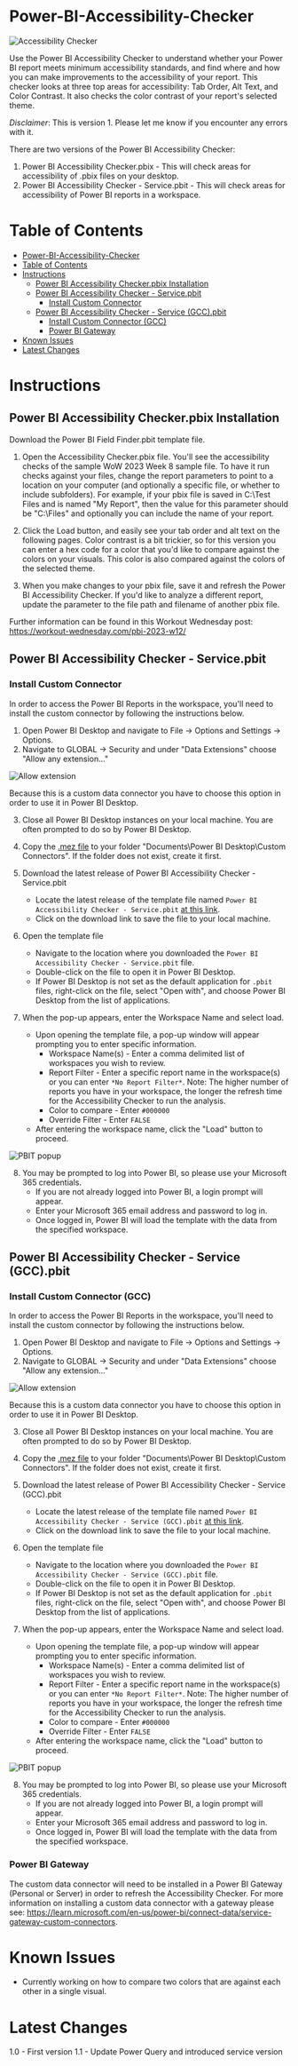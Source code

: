 # Power-BI-Accessibility-Checker

![Accessibility Checker](./documentation/images/Instructions%20Page.jpg)

Use the Power BI Accessibility Checker to understand whether your Power BI report meets minimum accessibility standards, and find where and how you can make improvements to the accessibility of your report. This checker looks at three top areas for accessibility: Tab Order, Alt Text, and Color Contrast. It also checks the color contrast of your report's selected theme.

*Disclaimer*: This is version 1. Please let me know if you encounter any errors with it.

There are two versions of the Power BI Accessibility Checker:

1. Power BI Accessibility Checker.pbix - This will check areas for accessibility of .pbix files on your desktop.
2. Power BI Accessibility Checker - Service.pbit - This will check areas for accessibility of Power BI reports in a workspace.

# Table of Contents

- [Power-BI-Accessibility-Checker](#power-bi-accessibility-checker)
- [Table of Contents](#table-of-contents)
- [Instructions](#instructions)
  - [Power BI Accessibility Checker.pbix Installation](#power-bi-accessibility-checkerpbix-installation)
  - [Power BI Accessibility Checker - Service.pbit](#power-bi-accessibility-checker---servicepbit)
    - [Install Custom Connector](#install-custom-connector)
  - [Power BI Accessibility Checker - Service (GCC).pbit](#power-bi-accessibility-checker---service-gccpbit)
    - [Install Custom Connector (GCC)](#install-custom-connector-gcc)
    - [Power BI Gateway](#power-bi-gateway)
- [Known Issues](#known-issues)
- [Latest Changes](#latest-changes)

# Instructions

## Power BI Accessibility Checker.pbix Installation
Download the Power BI Field Finder.pbit template file.  

1.  Open the Accessibility Checker.pbix file. You'll see the accessibility checks of the sample WoW 2023 Week 8 sample file. To have it run checks against your files, change the report parameters to point to a location on your computer (and optionally a specific file, or whether to include subfolders). For example, if your pbix file is saved in C:\Test Files and is named "My Report", then the value for this parameter should be "C:\Files" and optionally you can include the name of your report.

2.  Click the Load button, and easily see your tab order and alt text on the following pages. Color contrast is a bit trickier, so for this version you can enter a hex code for a color that you'd like to compare against the colors on your visuals. This color is also compared against the colors of the selected theme.

3.  When you make changes to your pbix file, save it and refresh the Power BI Accessibility Checker.  If you'd like to analyze a different report, update the parameter to the file path and filename of another pbix file.

Further information can be found in this Workout Wednesday post: https://workout-wednesday.com/pbi-2023-w12/

## Power BI Accessibility Checker - Service.pbit

### Install Custom Connector

In order to access the Power BI Reports in the workspace, you'll need to install the custom connector by following the instructions below.

1. Open Power BI Desktop and navigate to File -> Options and Settings -> Options.
2. Navigate to GLOBAL -> Security and under "Data Extensions" choose "Allow any extension..."

![Allow extension](./documentation/images/options-update.png)

Because this is a custom data connector you have to choose this option in order to use it in Power BI Desktop.

3. Close all Power BI Desktop instances on your local machine.  You are often prompted to do so by Power BI Desktop.
4. Copy the <a href="https://github.com/kerski/powerquery-connector-pbi-rest-api-commercial/releases/latest" target="_blank">.mez file</a> to your folder "Documents\Power BI Desktop\Custom Connectors".  If the folder does not exist, create it first.

5. Download the latest release of Power BI Accessibility Checker - Service.pbit
    - Locate the latest release of the template file named `Power BI Accessibility Checker - Service.pbit` [at this link](https://github.com/stephbruno/Power-BI-Accessibility-Checker/releases).
    - Click on the download link to save the file to your local machine.

6. Open the template file
    - Navigate to the location where you downloaded the `Power BI Accessibility Checker - Service.pbit` file.
    - Double-click on the file to open it in Power BI Desktop.
    - If Power BI Desktop is not set as the default application for `.pbit` files, right-click on the file, select "Open with", and choose Power BI Desktop from the list of applications.

7. When the pop-up appears, enter the Workspace Name and select load.
    - Upon opening the template file, a pop-up window will appear prompting you to enter specific information.
        - Workspace Name(s) - Enter a comma delimited list of workspaces you wish to review.
        - Report Filter - Enter a specific report name in the workspace(s) or you can enter `*No Report Filter*`.  Note: The higher number of reports you have in your workspace, the longer the refresh time for the Accessibility Checker to run the analysis.
        - Color to compare - Enter `#000000`
        - Override Filter - Enter `FALSE`
    - After entering the workspace name, click the "Load" button to proceed.

![PBIT popup](./documentation/images/pbit-popup.jpg)

8. You may be prompted to log into Power BI, so please use your Microsoft 365 credentials.
    - If you are not already logged into Power BI, a login prompt will appear.
    - Enter your Microsoft 365 email address and password to log in.
    - Once logged in, Power BI will load the template with the data from the specified workspace.

## Power BI Accessibility Checker - Service (GCC).pbit

### Install Custom Connector (GCC)

In order to access the Power BI Reports in the workspace, you'll need to install the custom connector by following the instructions below.

1. Open Power BI Desktop and navigate to File -> Options and Settings -> Options.
2. Navigate to GLOBAL -> Security and under "Data Extensions" choose "Allow any extension..."

![Allow extension](./documentation/images/options-update.png)

Because this is a custom data connector you have to choose this option in order to use it in Power BI Desktop.

3. Close all Power BI Desktop instances on your local machine.  You are often prompted to do so by Power BI Desktop.
4. Copy the <a href="https://github.com/kerski/powerquery-connector-pbi-rest-api-gcc/releases/latest" target="_blank">.mez file</a> to your folder "Documents\Power BI Desktop\Custom Connectors".  If the folder does not exist, create it first.

5. Download the latest release of Power BI Accessibility Checker - Service (GCC).pbit
    - Locate the latest release of the template file named `Power BI Accessibility Checker - Service (GCC).pbit` [at this link](https://github.com/stephbruno/Power-BI-Accessibility-Checker/releases).
    - Click on the download link to save the file to your local machine.

6. Open the template file
    - Navigate to the location where you downloaded the `Power BI Accessibility Checker - Service (GCC).pbit` file.
    - Double-click on the file to open it in Power BI Desktop.
    - If Power BI Desktop is not set as the default application for `.pbit` files, right-click on the file, select "Open with", and choose Power BI Desktop from the list of applications.

7. When the pop-up appears, enter the Workspace Name and select load.
    - Upon opening the template file, a pop-up window will appear prompting you to enter specific information.
        - Workspace Name(s) - Enter a comma delimited list of workspaces you wish to review.
        - Report Filter - Enter a specific report name in the workspace(s) or you can enter `*No Report Filter*`.  Note: The higher number of reports you have in your workspace, the longer the refresh time for the Accessibility Checker to run the analysis.
        - Color to compare - Enter `#000000`
        - Override Filter - Enter `FALSE`
    - After entering the workspace name, click the "Load" button to proceed.

![PBIT popup](./documentation/images/pbit-popup.jpg)

8. You may be prompted to log into Power BI, so please use your Microsoft 365 credentials.
    - If you are not already logged into Power BI, a login prompt will appear.
    - Enter your Microsoft 365 email address and password to log in.
    - Once logged in, Power BI will load the template with the data from the specified workspace.

### Power BI Gateway

The custom data connector will need to be installed in a Power BI Gateway (Personal or Server) in order to refresh the Accessibility Checker.  For more information on installing a custom data connector with a gateway please see: https://learn.microsoft.com/en-us/power-bi/connect-data/service-gateway-custom-connectors.

# Known Issues
- Currently working on how to compare two colors that are against each other in a single visual. 

# Latest Changes
1.0 - First version
1.1 - Update Power Query and introduced service version
